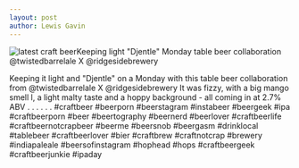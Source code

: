 ```yaml
---
layout: post
author: Lewis Gavin
---
```


![latest craft beerKeeping light "Djentle" Monday table beer collaboration @twistedbarrelale X @ridgesidebrewery](https://instagram.fman1-1.fna.fbcdn.net/vp/f9087516af54f837f62254be7ff0c3d3/5C7E8DF8/t51.2885-15/sh0.08/e35/p750x750/41829521_717032795349085_1759252982492280178_n.jpg?ig_cache_key=MTg4MDQ5OTMzMTU0MzUxNzgxMQ%3D%3D.2)

Keeping it light and "Djentle" on a Monday with this table beer collaboration from @twistedbarrelale X @ridgesidebrewery 
It was fizzy, with a big mango smell l, a light malty taste and a hoppy background - all coming in at 2.7% ABV .
.
.
.
.
.
#craftbeer #beerporn #beerstagram #instabeer #beergeek #ipa #craftbeerporn #beer #beertography #beernerd #beerlover #craftbeerlife #craftbeernotcrapbeer #beerme #beersnob #beergasm #drinklocal #tablebeer #craftbeerlover #bier #craftbrew #craftnotcrap #brewery #indiapaleale #beersofinstagram #hophead #hops #craftbeergeek #craftbeerjunkie #ipaday